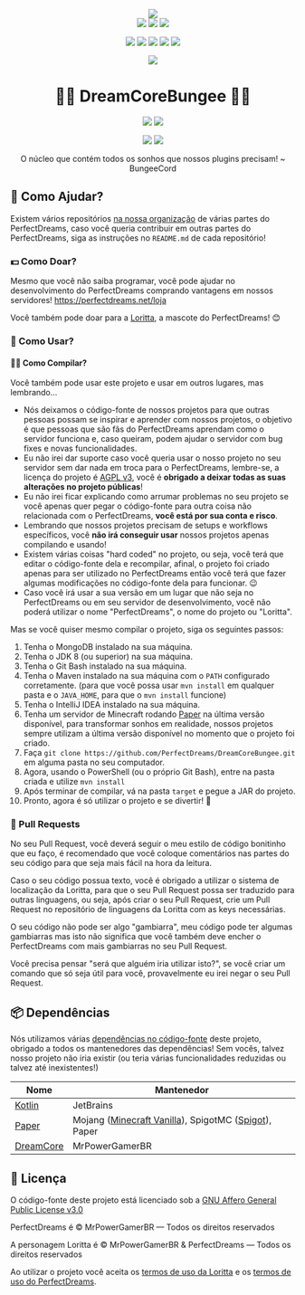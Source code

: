 <p align="center">
<img src="https://perfectdreams.net/assets/img/perfectdreams_logo.png">
<br>
<a href="https://perfectdreams.net/"><img src="https://perfectdreams.net/assets/img/perfectdreams_badge.png?v2"></a>
<a href="https://perfectdreams.net/loja"><img src="https://img.shields.io/badge/donate-perfectdreams-00CE44.svg"></a>
<a href="https://loritta.website/donate"><img src="https://img.shields.io/badge/donate-loritta-00CE44.svg"></a>
</p>
<p align="center">
<a href="https://perfectdreams.net/discord"><img src="https://discordapp.com/api/guilds/320248230917046282/widget.png"></a>
<a href="https://fb.me/perfectdreamsmc"><img src="https://img.shields.io/badge/👍 Curtir-PerfectDreams 🎮-3B5998.svg?longCache=true"></a>
<a href="https://twitter.com/intent/user?screen_name=perfectdreamsmc"><img src="https://img.shields.io/twitter/follow/perfectdreamsmc.svg?style=social&label=Seguir%20PerfectDreams"></a>
<a href="https://twitter.com/intent/user?screen_name=MrPowerGamerBR"><img src="https://img.shields.io/twitter/follow/mrpowergamerbr.svg?style=social&label=Seguir%20MrPowerGamerBR"></a>
<a href="https://mrpowergamerbr.com/"><img src="https://img.shields.io/badge/website-mrpowergamerbr-blue.svg"></a>
</p>
<p align="center">
<a href="https://perfectdreams.net/open-source">
<img src="https://perfectdreams.net/assets/img/perfectdreams_opensource_iniciative_rounded.png">
</a>
</p>
<h1 align="center">🐱‍💻 DreamCoreBungee 🐱‍💻</h1>
<p align="center">
<a href="https://jenkins.perfectdreams.net/job/DreamCoreBungee/"><img src="https://jenkins.perfectdreams.net/job/DreamCoreBungee/badge/icon"></a>
<a href="https://github.com/PerfectDreams/DreamCoreBungee/blob/master/LICENSE"><img src="https://img.shields.io/badge/license-AGPL%20v3-lightgray.svg"></a>
</p>
<p align="center">
<a href="https://github.com/PerfectDreams/DreamCoreBungee/watchers"><img src="https://img.shields.io/github/watchers/PerfectDreams/DreamCoreBungee.svg?style=social&label=Watch"></a>
<a href="https://github.com/PerfectDreams/DreamCoreBungee/stargazers"><img src="https://img.shields.io/github/stars/PerfectDreams/DreamCoreBungee.svg?style=social&label=Stars"></a>
</p>
<p align="center">O núcleo que contém todos os sonhos que nossos plugins precisam! ~ BungeeCord</p>

## 💁 Como Ajudar?
Existem vários repositórios [na nossa organização](https://github.com/PerfectDreams) de várias partes do PerfectDreams, caso você queria contribuir em outras partes do PerfectDreams, siga as instruções no `README.md` de cada repositório!

### 💵 Como Doar?

Mesmo que você não saiba programar, você pode ajudar no desenvolvimento do PerfectDreams comprando vantagens em nossos servidores! https://perfectdreams.net/loja

Você também pode doar para a [Loritta](https://loritta.website/support), a mascote do PerfectDreams! 😊

### 🙌 Como Usar?

#### 👨‍💻 Como Compilar?

Você também pode usar este projeto e usar em outros lugares, mas lembrando...
* Nós deixamos o código-fonte de nossos projetos para que outras pessoas possam se inspirar e aprender com nossos projetos, o objetivo é que pessoas que são fãs do PerfectDreams aprendam como o servidor funciona e, caso queiram, podem ajudar o servidor com bug fixes e novas funcionalidades.
* Eu não irei dar suporte caso você queria usar o nosso projeto no seu servidor sem dar nada em troca para o PerfectDreams, lembre-se, a licença do projeto é [AGPL v3](https://github.com/PerfectDreams/DreamCoreBungee/blob/master/LICENSE), você é **obrigado a deixar todas as suas alterações no projeto públicas**!
* Eu não irei ficar explicando como arrumar problemas no seu projeto se você apenas quer pegar o código-fonte para outra coisa não relacionada com o PerfectDreams, **você está por sua conta e risco**.
* Lembrando que nossos projetos precisam de setups e workflows específicos, você **não irá conseguir usar** nossos projetos apenas compilando e usando!
* Existem várias coisas "hard coded" no projeto, ou seja, você terá que editar o código-fonte dela e recompilar, afinal, o projeto foi criado apenas para ser utilizado no PerfectDreams então você terá que fazer algumas modificações no código-fonte dela para funcionar. 😉
* Caso você irá usar a sua versão em um lugar que não seja no PerfectDreams ou em seu servidor de desenvolvimento, você não poderá utilizar o nome "PerfectDreams", o nome do projeto ou "Loritta".

Mas se você quiser mesmo compilar o projeto, siga os seguintes passos:
1. Tenha o MongoDB instalado na sua máquina.
2. Tenha o JDK 8 (ou superior) na sua máquina.
3. Tenha o Git Bash instalado na sua máquina.
4. Tenha o Maven instalado na sua máquina com o `PATH` configurado corretamente. (para que você possa usar `mvn install` em qualquer pasta e o `JAVA_HOME`, para que o `mvn install` funcione)
5. Tenha o IntelliJ IDEA instalado na sua máquina.
6. Tenha um servidor de Minecraft rodando [Paper](https://github.com/PaperMC/Paper) na última versão disponível, para transformar sonhos em realidade, nossos projetos sempre utilizam a última versão disponível no momento que o projeto foi criado.
7. Faça ```git clone https://github.com/PerfectDreams/DreamCoreBungee.git``` em alguma pasta no seu computador.
8. Agora, usando o PowerShell (ou o próprio Git Bash), entre na pasta criada e utilize `mvn install`
9. Após terminar de compilar, vá na pasta `target` e pegue a JAR do projeto.
10. Pronto, agora é só utilizar o projeto e se divertir! 🎉

### 🔀 Pull Requests
No seu Pull Request, você deverá seguir o meu estilo de código bonitinho que eu faço, é recomendado que você coloque comentários nas partes do seu código para que seja mais fácil na hora da leitura.

Caso o seu código possua texto, você é obrigado a utilizar o sistema de localização da Loritta, para que o seu Pull Request possa ser traduzido para outras linguagens, ou seja, após criar o seu Pull Request, crie um Pull Request no repositório de linguagens da Loritta com as keys necessárias.

O seu código não pode ser algo "gambiarra", meu código pode ter algumas gambiarras mas isto não significa que você também deve encher o PerfectDreams com mais gambiarras no seu Pull Request.

Você precisa pensar "será que alguém iria utilizar isto?", se você criar um comando que só seja útil para você, provavelmente eu irei negar o seu Pull Request.

## 📦 Dependências

Nós utilizamos várias [dependências no código-fonte](https://github.com/PerfectDreams/DreamCoreBungee/blob/master/pom.xml) deste projeto, obrigado a todos os mantenedores das dependências! Sem vocês, talvez nosso projeto não iria existir (ou teria várias funcionalidades reduzidas ou talvez até inexistentes!)

| Nome  | Mantenedor |
| ------------- | ------------- |
| [Kotlin](https://kotlinlang.org/) | JetBrains  |
| [Paper](https://github.com/PaperMC/Paper) | Mojang ([Minecraft Vanilla](https://minecraft.net/pt-br/download/server)), SpigotMC ([Spigot](https://www.spigotmc.org/)), Paper |
| [DreamCore](https://github.com/PerfectDreams/DreamCore) | MrPowerGamerBR  |

## 📄 Licença

O código-fonte deste projeto está licenciado sob a [GNU Affero General Public License v3.0](https://github.com/LorittaBot/Loritta/blob/master/LICENSE)

PerfectDreams é © MrPowerGamerBR — Todos os direitos reservados

A personagem Loritta é © MrPowerGamerBR & PerfectDreams — Todos os direitos reservados

Ao utilizar o projeto você aceita os [termos de uso da Loritta](https://loritta.website/privacy) e os [termos de uso do PerfectDreams](https://perfectdreams.net/privacy).